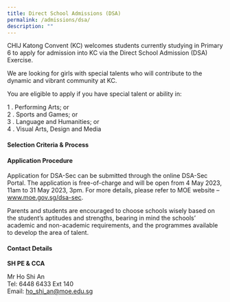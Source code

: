 ```yaml
---
title: Direct School Admissions (DSA)
permalink: /admissions/dsa/
description: ""
---
```

CHIJ Katong Convent (KC) welcomes students currently studying in Primary 6 to apply for admission into KC via the Direct School Admission (DSA) Exercise.

We are looking for girls with special talents who will contribute to the dynamic and vibrant community at KC.

You are eligible to apply if you have special talent or ability in:

1 .  Performing Arts; or <br>
2 .  Sports and Games; or <br>
3 .  Language and Humanities; or <br>
4 .  Visual Arts, Design and Media <br>

#### Selection Criteria &amp; Process



#### Application Procedure

Application for DSA-Sec can be submitted through the online DSA-Sec Portal. The application is free-of-charge and will be open from 4 May 2023, 11am to 31 May 2023, 3pm. For more details, please refer to MOE website – www.moe.gov.sg/dsa-sec.

Parents and students are encouraged to choose schools wisely based on the student’s aptitudes and strengths, bearing in mind the schools’ academic and non-academic requirements, and the programmes available to develop the area of talent.


#### Contact Details

**SH PE &amp; CCA**  
  

Mr Ho Shi An <br>
Tel: 6448 6433 Ext 140 <br>
Email:&nbsp;[ho\_shi\_an@moe.edu.sg](mailto:ho_shi_an@moe.edu.sg)
